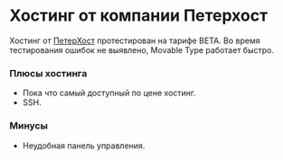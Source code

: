 # Хостинг от компании Петерхост

Хостинг от [ПетерХост](http://go.movable-type.ru/peterhost) протестирован на тарифе BETA. Во время тестирования ошибок не выявлено, Movable Type работает быстро.

### Плюсы хостинга

* Пока что самый доступный по цене хостинг.
* SSH.

### Минусы

* Неудобная панель управления.
